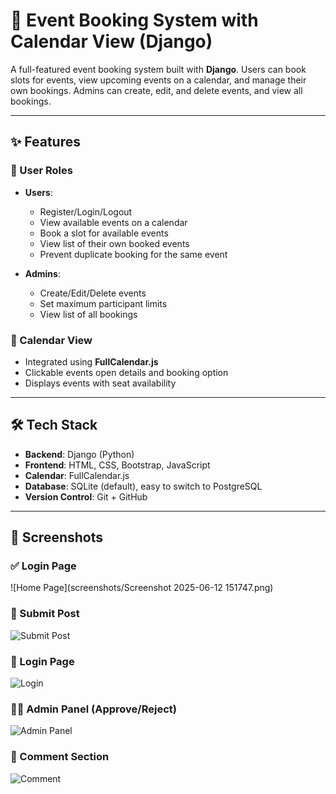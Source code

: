 # 📅 Event Booking System with Calendar View (Django)

A full-featured event booking system built with **Django**. Users can book slots for events, view upcoming events on a calendar, and manage their own bookings. Admins can create, edit, and delete events, and view all bookings.

---

## ✨ Features

### 👥 User Roles

- **Users**:
  - Register/Login/Logout
  - View available events on a calendar
  - Book a slot for available events
  - View list of their own booked events
  - Prevent duplicate booking for the same event

- **Admins**:
  - Create/Edit/Delete events
  - Set maximum participant limits
  - View list of all bookings

### 📆 Calendar View

- Integrated using **FullCalendar.js**
- Clickable events open details and booking option
- Displays events with seat availability

---

## 🛠 Tech Stack

- **Backend**: Django (Python)
- **Frontend**: HTML, CSS, Bootstrap, JavaScript
- **Calendar**: FullCalendar.js
- **Database**: SQLite (default), easy to switch to PostgreSQL
- **Version Control**: Git + GitHub

---
## 📸 Screenshots

### ✅ Login Page 
![Home Page](screenshots/Screenshot 2025-06-12 151747.png)

### 📝 Submit Post
![Submit Post](screenshots/submit_post.png)

### 🔐 Login Page
![Login](screenshots/login.png)

### 🧑‍💼 Admin Panel (Approve/Reject)
![Admin Panel](screenshots/admin_panel.png)

### 💬 Comment Section
![Comment](screenshots/comment.png)

